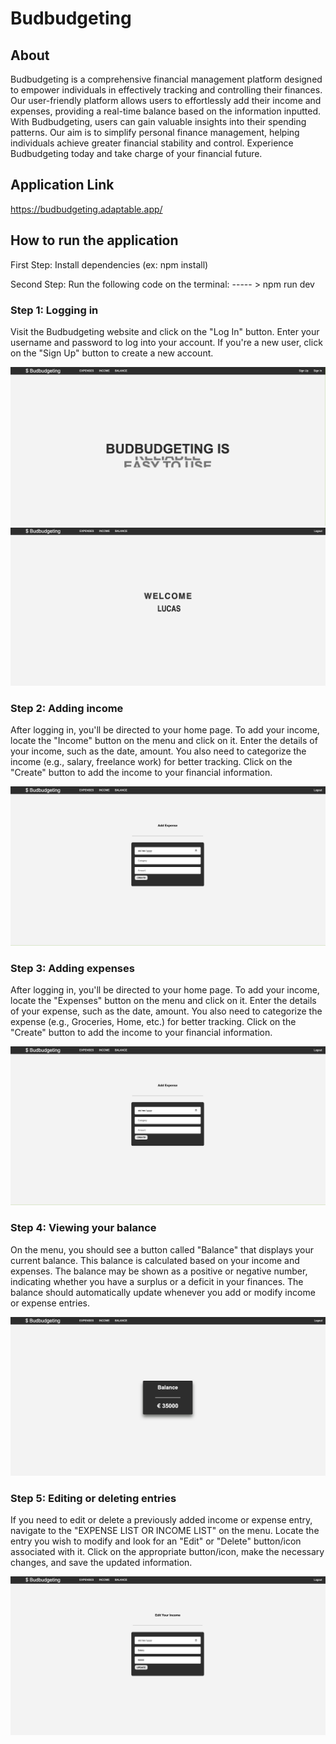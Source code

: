 # Budbudgeting

## About

Budbudgeting is a comprehensive financial management platform designed to empower individuals in effectively tracking and controlling their finances. Our user-friendly platform allows users to effortlessly add their income and expenses, providing a real-time balance based on the information inputted. With Budbudgeting, users can gain valuable insights into their spending patterns. Our aim is to simplify personal finance management, helping individuals achieve greater financial stability and control. Experience Budbudgeting today and take charge of your financial future.

## Application Link

https://budbudgeting.adaptable.app/

## How to run the application

First Step: Install dependencies (ex: npm install)

Second Step: Run the following code on the terminal: ----- > npm run dev

### Step 1: Logging in

Visit the Budbudgeting website and click on the "Log In" button.
Enter your username and password to log into your account. If you're a new user, click on the "Sign Up" button to create a new account.

![Home-Page](./public/images/home-page-not-login.png)
![Home-Page Logged In](./public/images/home-page-login.png)

### Step 2: Adding income

After logging in, you'll be directed to your home page. To add your income, locate the "Income" button on the menu and click on it.
Enter the details of your income, such as the date, amount. You also need to categorize the income (e.g., salary, freelance work) for better tracking.
Click on the "Create" button to add the income to your financial information.

![Create](./public/images/create-login.png)

### Step 3: Adding expenses

After logging in, you'll be directed to your home page. To add your income, locate the "Expenses" button on the menu and click on it.
Enter the details of your expense, such as the date, amount. You also need to categorize the expense (e.g., Groceries, Home, etc.) for better tracking.
Click on the "Create" button to add the income to your financial information.

![Create](./public/images/create-login.png)

### Step 4: Viewing your balance

On the menu, you should see a button called "Balance" that displays your current balance. This balance is calculated based on your income and expenses.
The balance may be shown as a positive or negative number, indicating whether you have a surplus or a deficit in your finances.
The balance should automatically update whenever you add or modify income or expense entries.

![Balance](./public/images/balance-login.png)

### Step 5: Editing or deleting entries

If you need to edit or delete a previously added income or expense entry, navigate to the "EXPENSE LIST OR INCOME LIST" on the menu.
Locate the entry you wish to modify and look for an "Edit" or "Delete" button/icon associated with it.
Click on the appropriate button/icon, make the necessary changes, and save the updated information.

![Edit](./public/images/edit-login.png)
